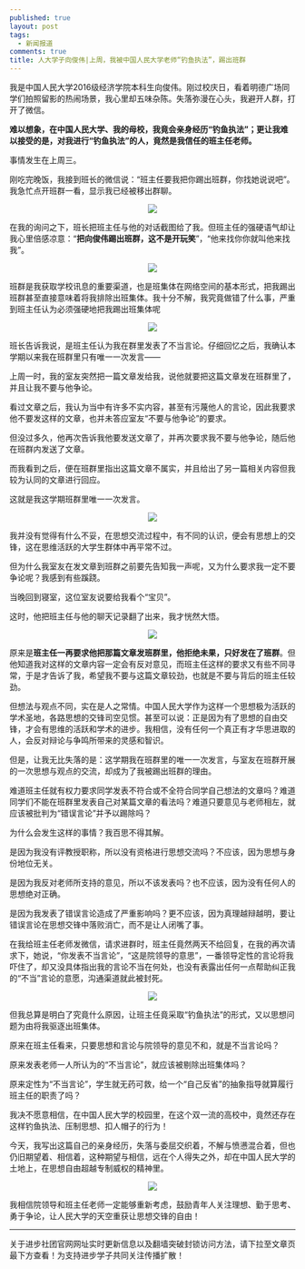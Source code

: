 ```yaml
---
published: true
layout: post
tags:
  - 新闻报道
comments: true
title: 人大学子向俊伟|上周，我被中国人民大学老师“钓鱼执法”，踢出班群
---
```



我是中国人民大学2016级经济学院本科生向俊伟。刚过校庆日，看着明德广场同学们拍照留影的热闹场景，我心里却五味杂陈。失落弥漫在心头，我避开人群，打开了微信。

**难以想象，在中国人民大学、我的母校，我竟会亲身经历“钓鱼执法”；更让我难以接受的是，对我进行“钓鱼执法”的人，竟然是我信任的班主任老师。**

事情发生在上周三。

刚吃完晚饭，我接到班长的微信说：“班主任要我把你踢出班群，你找她说说吧”。我急忙点开班群一看，显示我已经被移出群聊。

<p align="center"> <img src="https://api.superbed.cn/pic/5bb623689dc6d65948eac939"> </p>

在我的询问之下，班长把班主任与他的对话截图给了我。但班主任的强硬语气却让我心里倍感凉意：“**把向俊伟踢出班群，这不是开玩笑**”，“他来找你你就叫他来找我”。

<p align="center"> <img src="https://api.superbed.cn/pic/5bb624299dc6d65948eac93f"> </p>

班群是我获取学校讯息的重要渠道，也是班集体在网络空间的基本形式，把我踢出班群甚至直接意味着将我排除出班集体。我十分不解，我究竟做错了什么事，严重到班主任认为必须强硬地把我踢出班集体呢

<p align="center"> <img src="https://api.superbed.cn/pic/5bb624939dc6d65948eac943"> </p>

班长告诉我说，是班主任认为我在群里发表了不当言论。仔细回忆之后，我确认本学期以来我在班群里只有唯一一次发言——

上周一时，我的室友突然把一篇文章发给我，说他就要把这篇文章发在班群里了，并且让我不要与他争论。

看过文章之后，我认为当中有许多不实内容，甚至有污蔑他人的言论，因此我要求他不要发这样的文章，也并未答应室友“不要与他争论”的要求。 

但没过多久，他再次告诉我他要发送文章了，并再次要求我不要与他争论，随后他在班群内发送了文章。 

而我看到之后，便在班群里指出这篇文章不属实，并且给出了另一篇相关内容但我较为认同的文章进行回应。

这就是我这学期班群里唯一一次发言。

<p align="center"> <img src="https://api.superbed.cn/pic/5bb624dd9dc6d65948eac945"> </p>


我并没有觉得有什么不妥，在思想交流过程中，有不同的认识，便会有思想上的交锋，这在思维活跃的大学生群体中再平常不过。

但为什么我室友在发文章到班群之前要先告知我一声呢，又为什么要求我一定不要争论呢？我感到有些蹊跷。

当晚回到寝室，这位室友说要给我看个“宝贝”。

这时，他把班主任与他的聊天记录翻了出来，我才恍然大悟。

<p align="center"> <img src="https://api.superbed.cn/pic/5bb625449dc6d65948eac949"> </p>

原来是**班主任一再要求他把那篇文章发班群里，他拒绝未果，只好发在了班群**。但他知道我对这样的文章内容一定会有反对意见，而班主任这样的要求又有些不同寻常，于是才告诉了我，希望我不要与这篇文章较劲，也就是不要与背后的班主任较劲。

但想法与观点不同，实在是人之常情。中国人民大学作为这样一个思想极为活跃的学术圣地，各路思想的交锋司空见惯。甚至可以说：正是因为有了思想的自由交锋，才会有思维的活跃和学术的进步。我相信，没有任何一个真正有才华思进取的人，会反对辩论与争鸣所带来的灵感和智识。

但是，让我无比失落的是：这学期我在班群里的唯一一次发言，与室友在班群开展的一次思想与观点的交流，却成为了我被踢出班群的理由。

难道班主任就有权力要求同学发表不符合或不全符合同学自己想法的文章吗？难道同学们不能在班群里发表自己对某篇文章的看法吗？难道只要意见与老师相左，就应该被批判为“错误言论”并予以踢除吗？

为什么会发生这样的事情？我百思不得其解。

是因为我没有评教授职称，所以没有资格进行思想交流吗？不应该，因为思想与身份地位无关。

是因为我反对老师所支持的意见，所以不该发表吗？也不应该，因为没有任何人的思想绝对正确。

是因为我发表了错误言论造成了严重影响吗？更不应该，因为真理越辩越明，要让错误言论在思想交锋中落败消亡，而不是让人闭嘴了事。

在我给班主任老师发微信，请求进群时，班主任竟然两天不给回复，在我的再次请求下，她说，“你发表不当言论”，“这是院领导的意思”，一番领导定性的言论将我吓住了，却又没具体指出我的言论不当在何处，也没有表露出任何一点帮助纠正我的“不当”言论的意愿，沟通渠道就此被封死。

<p align="center"> <img src="https://i.loli.net/2018/10/04/5bb6254c24cc1.jpg"> </p>

但我总算是明白了究竟什么原因，让班主任竟采取“钓鱼执法”的形式，又以思想问题为由将我驱逐出班集体。

原来在班主任看来，只要思想和言论与院领导的意见不和，就是不当言论吗？ 

原来发表老师一人所认为的“不当言论”，就应该被剔除出班集体吗？

原来定性为“不当言论”，学生就无药可救，给一个“自己反省”的抽象指导就算履行班主任的职责了吗？

我决不愿意相信，在中国人民大学的校园里，在这个双一流的高校中，竟然还存在这样钓鱼执法、压制思想、扣人帽子的行为！

今天，我写出这篇自己的亲身经历，失落与委屈交织着，不解与愤懑混合着，但也仍旧期望着、相信着，这种期望与相信，远在个人得失之外，却在中国人民大学的土地上，在思想自由超越专制威权的精神里。

<p align="center"> <img src="https://api.superbed.cn/pic/5bb625449dc6d65948eac949"> </p>

我相信院领导和班主任老师一定能够重新考虑，鼓励青年人关注理想、勤于思考、勇于争论，让人民大学的天空重获让思想交锋的自由！


---
关于进步社团官网网址实时更新信息以及翻墙突破封锁访问方法，请下拉至文章页最下方查看！为支持进步学子共同关注传播扩散！




